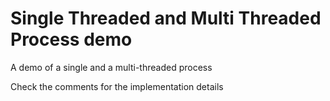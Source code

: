 
# Single Threaded and Multi Threaded Process demo

A demo of a single and a multi-threaded process

Check the comments for the implementation details
